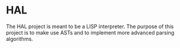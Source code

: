 # HAL

The HAL project is meant to be a LISP interpreter. The purpose of this project is to make use ASTs and to implement more advanced parsing algorithms.